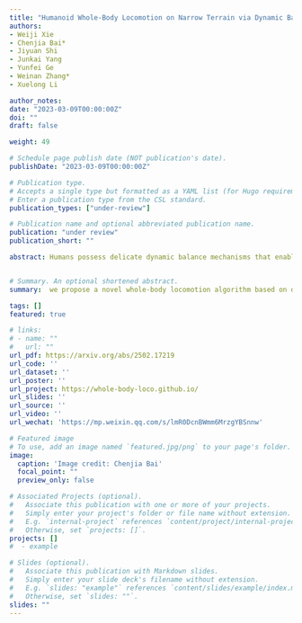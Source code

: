 ```yaml
---
title: "Humanoid Whole-Body Locomotion on Narrow Terrain via Dynamic Balance and Reinforcement Learning."
authors:
- Weiji Xie
- Chenjia Bai*
- Jiyuan Shi
- Junkai Yang
- Yunfei Ge
- Weinan Zhang*
- Xuelong Li

author_notes:
date: "2023-03-09T00:00:00Z"
doi: ""
draft: false

weight: 49

# Schedule page publish date (NOT publication's date).
publishDate: "2023-03-09T00:00:00Z"

# Publication type.
# Accepts a single type but formatted as a YAML list (for Hugo requirements).
# Enter a publication type from the CSL standard.
publication_types: ["under-review"]

# Publication name and optional abbreviated publication name.
publication: "under review"
publication_short: ""

abstract: Humans possess delicate dynamic balance mechanisms that enable them to maintain stability across diverse terrains and under extreme conditions. However, despite significant advances recently, existing locomotion algorithms for humanoid robots are still struggle to traverse extreme environments, especially in cases that lack external perception (e.g., vision or LiDAR). This is because current methods often rely on gait-based or perception-condition rewards, lacking effective mechanisms to handle unobservable obstacles and sudden balance loss. To address this challenge, we propose a novel whole-body locomotion algorithm based on dynamic balance and Reinforcement Learning (RL) that enables humanoid robots to traverse extreme terrains, particularly narrow pathways and unexpected obstacles, using only proprioception. Specifically, we introduce a dynamic balance mechanism by leveraging an extended measure of Zero-Moment Point (ZMP)-driven rewards and task-driven rewards in a whole-body actor-critic framework, aiming to achieve coordinated actions of the upper and lower limbs for robust locomotion. Experiments conducted on a full-sized Unitree H1-2 robot verify the ability of our method to maintain balance on extremely narrow terrains and under external disturbances, demonstrating its effectiveness in enhancing the robot's adaptability to complex environments.


# Summary. An optional shortened abstract.
summary:  we propose a novel whole-body locomotion algorithm based on dynamic balance and Reinforcement Learning (RL) that enables humanoid robots to traverse extreme terrains, particularly narrow pathways and unexpected obstacles, using only proprioception.

tags: []
featured: true

# links:
# - name: ""
#   url: ""
url_pdf: https://arxiv.org/abs/2502.17219
url_code: ''
url_dataset: ''
url_poster: ''
url_project: https://whole-body-loco.github.io/
url_slides: ''
url_source: ''
url_video: ''
url_wechat: 'https://mp.weixin.qq.com/s/lmR0DcnBWmm6MrzgYBSnnw'

# Featured image
# To use, add an image named `featured.jpg/png` to your page's folder. 
image:
  caption: 'Image credit: Chenjia Bai'
  focal_point: ""
  preview_only: false

# Associated Projects (optional).
#   Associate this publication with one or more of your projects.
#   Simply enter your project's folder or file name without extension.
#   E.g. `internal-project` references `content/project/internal-project/index.md`.
#   Otherwise, set `projects: []`.
projects: []
#  - example

# Slides (optional).
#   Associate this publication with Markdown slides.
#   Simply enter your slide deck's filename without extension.
#   E.g. `slides: "example"` references `content/slides/example/index.md`.
#   Otherwise, set `slides: ""`.
slides: ""
---
```

